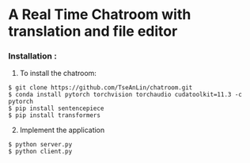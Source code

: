  
# A Real Time Chatroom with translation and file editor

### Installation : 


1. To install the chatroom:
```
$ git clone https://github.com/TseAnLin/chatroom.git
$ conda install pytorch torchvision torchaudio cudatoolkit=11.3 -c pytorch
$ pip install sentencepiece
$ pip install transformers
```

2. Implement the application

```
$ python server.py
$ python client.py
```

  

	 

  

